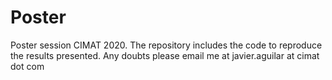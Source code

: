 # Poster
Poster session CIMAT 2020. The repository includes the code to reproduce the results presented. Any doubts please email me at javier.aguilar at cimat dot com
